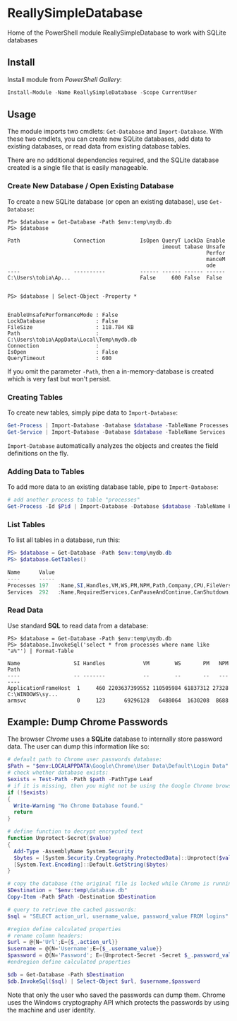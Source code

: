 # ReallySimpleDatabase
Home of the PowerShell module ReallySimpleDatabase to work with SQLite databases

## Install

Install module from *PowerShell Gallery*:

```powershell
Install-Module -Name ReallySimpleDatabase -Scope CurrentUser
```

## Usage

The module imports two cmdlets: `Get-Database` and `Import-Database`.  With these two cmdlets, you can create new SQLite databases, add data to existing databases, or read data from existing database tables. 

There are no additional dependencies required, and the SQLite database created is a single file that is easily manageable.

### Create New Database / Open Existing Database

To create a new SQLite database (or open an existing database), use `Get-Database`:

```
PS> $database = Get-Database -Path $env:temp\mydb.db
PS> $database

Path                 Connection           IsOpen QueryT LockDa Enable
                                                 imeout tabase Unsafe
                                                               Perfor
                                                               manceM
                                                               ode
----                 ----------           ------ ------ ------ ------
C:\Users\tobia\Ap...                      False     600 False  False


PS> $database | Select-Object -Property *


EnableUnsafePerformanceMode : False
LockDatabase                : False
FileSize                    : 118.784 KB
Path                        : C:\Users\tobia\AppData\Local\Temp\mydb.db
Connection                  :
IsOpen                      : False
QueryTimeout                : 600
```

If you omit the parameter `-Path`, then a in-memory-database is created which is very fast but won't persist.

### Creating Tables

To create new tables, simply pipe data to `Import-Database`:

```powershell
Get-Process | Import-Database -Database $database -TableName Processes
Get-Service | Import-Database -Database $database -TableName Services
```

`Import-Database` automatically analyzes the objects and creates the field definitions on the fly.

### Adding Data to Tables

To add more data to an existing database table, pipe to `Import-Database`:

```powershell
# add another process to table "processes"
Get-Process -Id $Pid | Import-Database -Database $database -TableName Processes
```

### List Tables

To list all tables in a database, run this:

```powershell
PS> $database = Get-Database -Path $env:temp\mydb.db
PS> $database.GetTables()

Name      Value
----      -----
Processes 197   :Name,SI,Handles,VM,WS,PM,NPM,Path,Company,CPU,FileVersion,ProductVe...
Services  292   :Name,RequiredServices,CanPauseAndContinue,CanShutdown,CanStop,Displ...
```

### Read Data

Use standard **SQL** to read data from a database:

```
PS> $database = Get-Database -Path $env:temp\mydb.db
PS> $database.InvokeSql('select * from processes where name like "a%"') | Format-Table

Name                 SI Handles            VM        WS       PM   NPM Path
----                 -- -------            --        --       --   --- ----
ApplicationFrameHost  1     460 2203637399552 110505984 61837312 27328 C:\WINDOWS\sy...
armsvc                0     123      69296128   6488064  1630208  8688
```

## Example: Dump Chrome Passwords

The browser *Chrome* uses a **SQLite** database to internally store password data. The user can dump this information like so:

```powershell
# default path to Chrome user passwords database:
$Path = "$env:LOCALAPPDATA\Google\Chrome\User Data\Default\Login Data"
# check whether database exists:
$exists = Test-Path -Path $path -PathType Leaf
# if it is missing, then you might not be using the Google Chrome browser:
if (!$exists)
{
  Write-Warning "No Chrome Database found."
  return
}

# define function to decrypt encrypted text
function Unprotect-Secret($value)
{
  Add-Type -AssemblyName System.Security
  $bytes = [System.Security.Cryptography.ProtectedData]::Unprotect($value,$null,[System.Security.Cryptography.DataProtectionScope]::CurrentUser)
  [System.Text.Encoding]::Default.GetString($bytes)
}

# copy the database (the original file is locked while Chrome is running):
$Destination = "$env:temp\database.db"
Copy-Item -Path $Path -Destination $Destination

# query to retrieve the cached passwords:
$sql = "SELECT action_url, username_value, password_value FROM logins"

#region define calculated properties
# rename column headers:
$url = @{N='Url';E={$_.action_url}}
$username = @{N='Username';E={$_.username_value}}
$password = @{N='Password'; E={Unprotect-Secret -Secret $_.password_value}} 
#endregion define calculated properties                          

$db = Get-Database -Path $Destination
$db.InvokeSql($sql) | Select-Object $url, $username,$password 
```

Note that only the user who saved the passwords can dump them. Chrome uses the Windows cryptography API which protects the passwords by using the machine and user identity.

